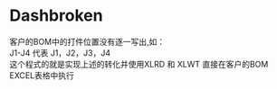 # Dashbroken
客户的BOM中的打件位置没有逐一写出,如：    
J1-J4 代表 J1，J2，J3，J4    
这个程式的就是实现上述的转化并使用XLRD 和 XLWT 直接在客户的BOM EXCEL表格中执行    

